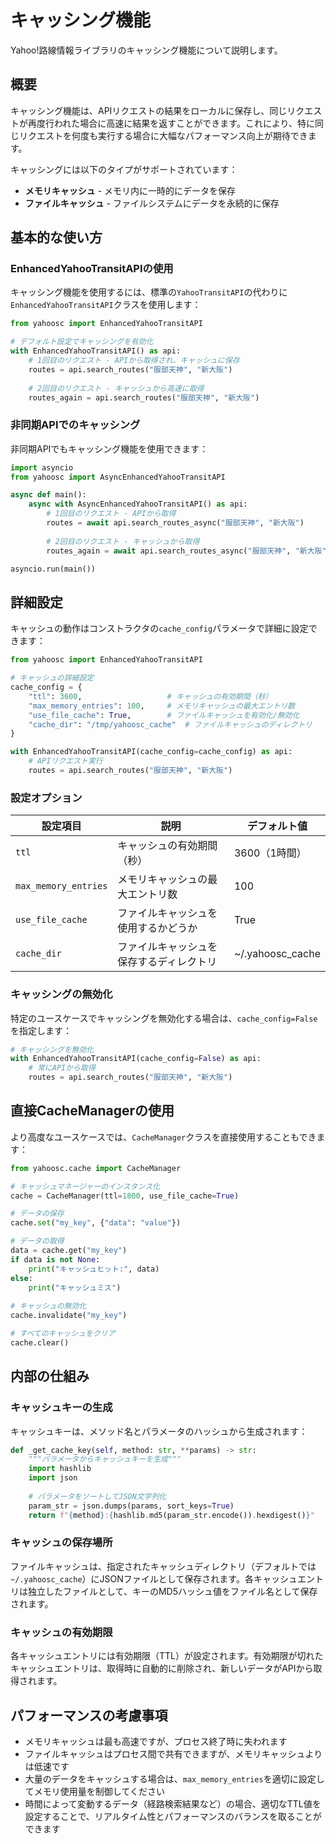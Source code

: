 # キャッシング機能

Yahoo!路線情報ライブラリのキャッシング機能について説明します。

## 概要

キャッシング機能は、APIリクエストの結果をローカルに保存し、同じリクエストが再度行われた場合に高速に結果を返すことができます。これにより、特に同じリクエストを何度も実行する場合に大幅なパフォーマンス向上が期待できます。

キャッシングには以下のタイプがサポートされています：
- **メモリキャッシュ** - メモリ内に一時的にデータを保存
- **ファイルキャッシュ** - ファイルシステムにデータを永続的に保存

## 基本的な使い方

### EnhancedYahooTransitAPIの使用

キャッシング機能を使用するには、標準の`YahooTransitAPI`の代わりに`EnhancedYahooTransitAPI`クラスを使用します：

```python
from yahoosc import EnhancedYahooTransitAPI

# デフォルト設定でキャッシングを有効化
with EnhancedYahooTransitAPI() as api:
    # 1回目のリクエスト - APIから取得され、キャッシュに保存
    routes = api.search_routes("服部天神", "新大阪")
    
    # 2回目のリクエスト - キャッシュから高速に取得
    routes_again = api.search_routes("服部天神", "新大阪")
```

### 非同期APIでのキャッシング

非同期APIでもキャッシング機能を使用できます：

```python
import asyncio
from yahoosc import AsyncEnhancedYahooTransitAPI

async def main():
    async with AsyncEnhancedYahooTransitAPI() as api:
        # 1回目のリクエスト - APIから取得
        routes = await api.search_routes_async("服部天神", "新大阪")
        
        # 2回目のリクエスト - キャッシュから取得
        routes_again = await api.search_routes_async("服部天神", "新大阪")

asyncio.run(main())
```

## 詳細設定

キャッシュの動作はコンストラクタの`cache_config`パラメータで詳細に設定できます：

```python
from yahoosc import EnhancedYahooTransitAPI

# キャッシュの詳細設定
cache_config = {
    "ttl": 3600,                   # キャッシュの有効期間（秒）
    "max_memory_entries": 100,     # メモリキャッシュの最大エントリ数
    "use_file_cache": True,        # ファイルキャッシュを有効化/無効化
    "cache_dir": "/tmp/yahoosc_cache"  # ファイルキャッシュのディレクトリ
}

with EnhancedYahooTransitAPI(cache_config=cache_config) as api:
    # APIリクエスト実行
    routes = api.search_routes("服部天神", "新大阪")
```

### 設定オプション

| 設定項目 | 説明 | デフォルト値 |
|---------|------|------------|
| `ttl` | キャッシュの有効期間（秒） | 3600（1時間） |
| `max_memory_entries` | メモリキャッシュの最大エントリ数 | 100 |
| `use_file_cache` | ファイルキャッシュを使用するかどうか | True |
| `cache_dir` | ファイルキャッシュを保存するディレクトリ | ~/.yahoosc_cache |

### キャッシングの無効化

特定のユースケースでキャッシングを無効化する場合は、`cache_config=False`を指定します：

```python
# キャッシングを無効化
with EnhancedYahooTransitAPI(cache_config=False) as api:
    # 常にAPIから取得
    routes = api.search_routes("服部天神", "新大阪")
```

## 直接CacheManagerの使用

より高度なユースケースでは、`CacheManager`クラスを直接使用することもできます：

```python
from yahoosc.cache import CacheManager

# キャッシュマネージャーのインスタンス化
cache = CacheManager(ttl=1800, use_file_cache=True)

# データの保存
cache.set("my_key", {"data": "value"})

# データの取得
data = cache.get("my_key")
if data is not None:
    print("キャッシュヒット:", data)
else:
    print("キャッシュミス")
    
# キャッシュの無効化
cache.invalidate("my_key")

# すべてのキャッシュをクリア
cache.clear()
```

## 内部の仕組み

### キャッシュキーの生成

キャッシュキーは、メソッド名とパラメータのハッシュから生成されます：

```python
def _get_cache_key(self, method: str, **params) -> str:
    """パラメータからキャッシュキーを生成"""
    import hashlib
    import json
    
    # パラメータをソートしてJSON文字列化
    param_str = json.dumps(params, sort_keys=True)
    return f"{method}:{hashlib.md5(param_str.encode()).hexdigest()}"
```

### キャッシュの保存場所

ファイルキャッシュは、指定されたキャッシュディレクトリ（デフォルトでは`~/.yahoosc_cache`）にJSONファイルとして保存されます。各キャッシュエントリは独立したファイルとして、キーのMD5ハッシュ値をファイル名として保存されます。

### キャッシュの有効期限

各キャッシュエントリには有効期限（TTL）が設定されます。有効期限が切れたキャッシュエントリは、取得時に自動的に削除され、新しいデータがAPIから取得されます。

## パフォーマンスの考慮事項

- メモリキャッシュは最も高速ですが、プロセス終了時に失われます
- ファイルキャッシュはプロセス間で共有できますが、メモリキャッシュよりは低速です
- 大量のデータをキャッシュする場合は、`max_memory_entries`を適切に設定してメモリ使用量を制御してください
- 時間によって変動するデータ（経路検索結果など）の場合、適切なTTL値を設定することで、リアルタイム性とパフォーマンスのバランスを取ることができます